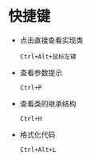 # 快捷键

- 点击直接查看实现类

  `Ctrl+Alt+鼠标左键`

- 查看参数提示

  `Ctrl+P`

- 查看类的继承结构

  `Ctrl+H`

- 格式化代码

  `Ctrl+Alt+L`

  
